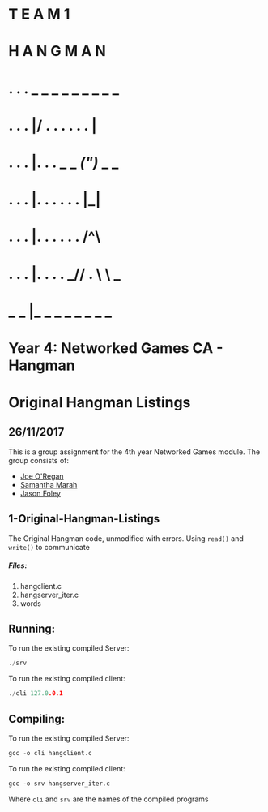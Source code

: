 #     T E A M 1
#   H A N G M A N
# . . . _ _ _ _ _ _ _ _ _ 
# . . . |/ . . . . . . |
# . . . |. . . _ _ _(")_ _ _
# . . . |.  . . . . . |_|
# . . . |. . . . . . /^\
# . . . |. . . . _// . \ \ _
# _ _ |_ _ _ _ _ _ _ _
# 
# Year 4: Networked Games CA - Hangman

# Original Hangman Listings

## 26/11/2017

This is a group assignment for the 4th year Networked Games module. The group consists of:
  * [Joe O'Regan](https://github.com/joeaoregan)
  * [Samantha Marah](https://github.com/jasfoley)
  * [Jason Foley](https://github.com/samanthamarah)

## 1-Original-Hangman-Listings

The Original Hangman code, unmodified with errors. Using `read()` and `write()` to communicate

##### Files:
1. hangclient.c
2. hangserver_iter.c
3. words

## Running:
To run the existing compiled Server:
```c
./srv
```
To run the existing compiled client: 
```c
./cli 127.0.0.1
```
## Compiling:
To run the existing compiled Server:
```c
gcc -o cli hangclient.c
```
To run the existing compiled client: 
```c
gcc -o srv hangserver_iter.c
```
Where `cli` and `srv` are the names of the compiled programs
